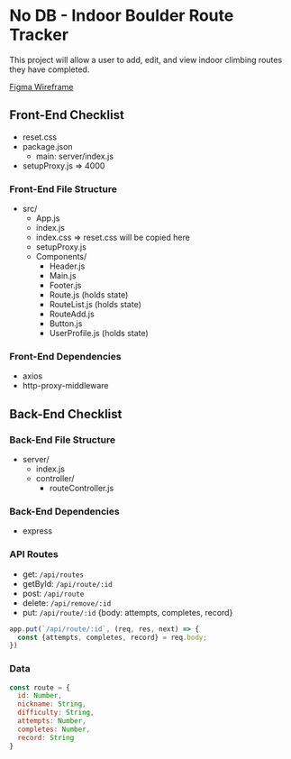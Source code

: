 # No DB - Indoor Boulder Route Tracker
This project will allow a user to add, edit, and view indoor climbing routes they have completed.

[Figma Wireframe](https://www.figma.com/file/tgIZ6r13sHbCCMKoVrl0SL/Climbing-Route-Tracker?node-id=0%3A1)

## Front-End Checklist
- reset.css
- package.json
  - main: server/index.js
- setupProxy.js => 4000

### Front-End File Structure
- src/
  - App.js
  - index.js
  - index.css => reset.css will be copied here
  - setupProxy.js
  - Components/
    - Header.js
    - Main.js
    - Footer.js
    - Route.js (holds state)
    - RouteList.js (holds state)
    - RouteAdd.js
    - Button.js
    - UserProfile.js (holds state)

### Front-End Dependencies
- axios
- http-proxy-middleware

## Back-End Checklist

### Back-End File Structure
- server/
  - index.js
  - controller/
    - routeController.js

### Back-End Dependencies
- express

### API Routes
- get: `/api/routes`
- getById: `/api/route/:id`
- post: `/api/route`
- delete: `/api/remove/:id`
- put: `/api/route/:id` {body: attempts, completes, record}
```js
app.put(`/api/route/:id`, (req, res, next) => {
  const {attempts, completes, record} = req.body;
})
```

### Data
```js
const route = {
  id: Number,
  nickname: String,
  difficulty: String,
  attempts: Number,
  completes: Number,
  record: String
}
```
